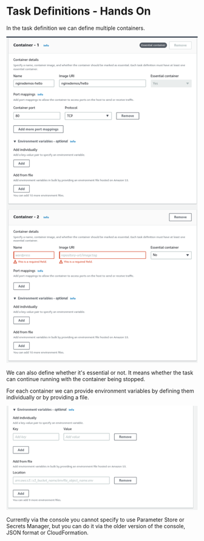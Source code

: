 # Task Definitions - Hands On

In the task definition we can define multiple containers.

![](img/2022-04-20-10-57-17.png)

We can also define whether it's essential or not. It means whether the task can continue running with the container being stopped.

For each container we can provide environment variables by defining them individually or by providing a file.

![](img/2022-04-20-10-59-09.png)

Currently via the console you cannot specify to use Parameter Store or Secrets Manager, but you can do it via the older version of the console, JSON format or CloudFormation.